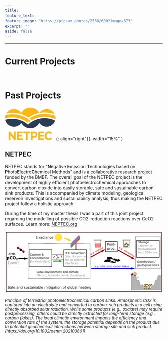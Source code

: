 ```yaml
---
title: 
feature_text: 
feature_image: "https://picsum.photos/2560/600?image=873"
excerpt: ""
aside: false
---
```

--------------------------------------------
# Current Projects

<br>


# Past Projects
![image](assets/logos/NETPEC-Logo.jpg){: align="right"}{: width="15%" } 
## NETPEC

NETPEC stands for “**N**egative **E**mission **T**echnologies based on **P**hoto**E**lectro**C**hemical Methods” and is a collaborative research project funded by the BMBF.  The overall goal of the NETPEC project is the development of highly efficient photoelectrochemical approaches to convert carbon dioxide into easily storable, safe and sustainable carbon sink products. This is accompanied by climate modeling, geological reservoir investigations and sustainability analysis, thus making the NETPEC project follow a holistic approach.



During the time of my master thesis I was a part of this joint project regarding the modelling of possible CO2-reduction reactions over CeO2 surfaces. 
Learn more:   [NEPTEC.org](https://netpec.org/ "Link")
<p style="line-height:0.1"></p>
<p>
    <img src="/assets/logos/NETPEC-description.png" alt>
    <em> <font size="2"> <p style="line-height:1"> Principle of terrestrial photoelectrochemical carbon sinks. Atmospheric CO2 is captured into an electrolyte and converted to carbon-rich products in a cell using directly absorbed solar radiation. While some products (e.g., oxalate) may require postprocessing, others could be directly extracted for long-term storage (e.g., carbon flakes). The local climatic environment impacts the efficiency and conversion rate of the system, the storage potential depends on the product due to potential geochemical interactions between storage site and sink product.
        (https://doi.org/10.1002/aenm.202103801) </p></font> </em>
</p>




